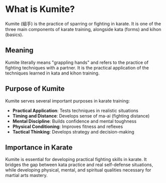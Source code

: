# What is Kumite?

Kumite (組手) is the practice of sparring or fighting in karate. It is one of the three main components of karate training, alongside kata (forms) and kihon (basics).

## Meaning

Kumite literally means "grappling hands" and refers to the practice of fighting techniques with a partner. It is the practical application of the techniques learned in kata and kihon training.

## Purpose of Kumite

Kumite serves several important purposes in karate training:

- **Practical Application**: Tests techniques in realistic situations
- **Timing and Distance**: Develops sense of ma-ai (fighting distance)
- **Mental Discipline**: Builds confidence and mental toughness
- **Physical Conditioning**: Improves fitness and reflexes
- **Tactical Thinking**: Develops strategy and decision-making

## Importance in Karate

Kumite is essential for developing practical fighting skills in karate. It bridges the gap between kata practice and real self-defense situations, while developing physical, mental, and spiritual qualities necessary for martial arts mastery. 